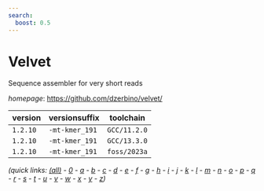```yaml
---
search:
  boost: 0.5
---
```

# Velvet

Sequence assembler for very short reads

*homepage*: <https://github.com/dzerbino/velvet/>

version | versionsuffix | toolchain
--------|---------------|----------
``1.2.10`` | ``-mt-kmer_191`` | ``GCC/11.2.0``
``1.2.10`` | ``-mt-kmer_191`` | ``GCC/13.3.0``
``1.2.10`` | ``-mt-kmer_191`` | ``foss/2023a``


*(quick links: [(all)](../index.md) - [0](../0/index.md) - [a](../a/index.md) - [b](../b/index.md) - [c](../c/index.md) - [d](../d/index.md) - [e](../e/index.md) - [f](../f/index.md) - [g](../g/index.md) - [h](../h/index.md) - [i](../i/index.md) - [j](../j/index.md) - [k](../k/index.md) - [l](../l/index.md) - [m](../m/index.md) - [n](../n/index.md) - [o](../o/index.md) - [p](../p/index.md) - [q](../q/index.md) - [r](../r/index.md) - [s](../s/index.md) - [t](../t/index.md) - [u](../u/index.md) - [v](../v/index.md) - [w](../w/index.md) - [x](../x/index.md) - [y](../y/index.md) - [z](../z/index.md))*

